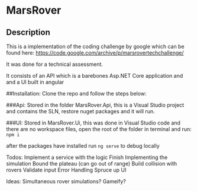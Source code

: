 # MarsRover
## Description 
This is a implementation of the coding challenge by google which can be found here: https://code.google.com/archive/p/marsrovertechchallenge/

It was done for a technical assessment.

It consists of an API which is a barebones Asp.NET Core application and and a UI built in angular

##Installation:
Clone the repo and follow the steps below:

###Api:
Stored in the folder MarsRover.Api, this is a Visual Studio project and contains the SLN, restore nuget packages and it will run.

###UI:
Stored in MarsRover.Ui, this was done in Visual Studio code and there are no workspace files, open the root of the folder in terminal and run:
`npm i`

after the packages have installed run
`ng serve` 
to debug locally


Todos:
Implement a service with the logic
Finish Implementing the simulation
Bound the plateau (can go out of range)
Build collision with rovers
Validate input
Error Handling
Spruce up UI


Ideas:
Simultaneous rover simulations?
Gameify?


